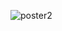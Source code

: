 ![poster2](https://user-images.githubusercontent.com/17069602/177578017-7f0b480a-5cb3-4ea2-b8bf-3772f0159cbb.jpg)
